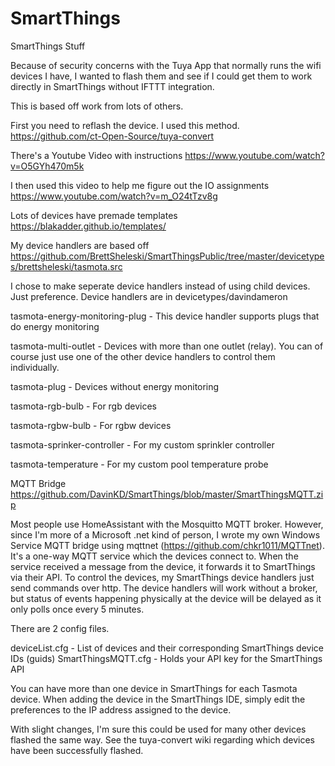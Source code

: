 # SmartThings
SmartThings Stuff

Because of security concerns with the Tuya App that normally runs the wifi devices I have, I wanted to flash them and see if I could get them to work directly in SmartThings without IFTTT integration.

This is based off work from lots of others.  

First you need to reflash the device.  I used this method.
https://github.com/ct-Open-Source/tuya-convert

There's a Youtube Video with instructions
https://www.youtube.com/watch?v=O5GYh470m5k

I then used this video to help me figure out the IO assignments
https://www.youtube.com/watch?v=m_O24tTzv8g

Lots of devices have premade templates
https://blakadder.github.io/templates/

My device handlers are based off
https://github.com/BrettSheleski/SmartThingsPublic/tree/master/devicetypes/brettsheleski/tasmota.src

I chose to make seperate device handlers instead of using child devices.  Just preference.  Device handlers are in devicetypes/davindameron

tasmota-energy-monitoring-plug - This device handler supports plugs that do energy monitoring

tasmota-multi-outlet - Devices with more than one outlet (relay).  You can of course just use one of the other device handlers to control them individually.

tasmota-plug - Devices without energy monitoring

tasmota-rgb-bulb - For rgb devices

tasmota-rgbw-bulb - For rgbw devices

tasmota-sprinker-controller - For my custom sprinkler controller

tasmota-temperature - For my custom pool temperature probe


MQTT Bridge
https://github.com/DavinKD/SmartThings/blob/master/SmartThingsMQTT.zip


Most people use HomeAssistant with the Mosquitto MQTT broker.  However, since I'm more of a Microsoft .net kind of person, I wrote my own Windows Service MQTT bridge using mqttnet (https://github.com/chkr1011/MQTTnet).  It's a one-way MQTT service which the devices connect to.  When the service received a message from the device, it forwards it to SmartThings via their API.  To control the devices, my SmartThings device handlers just send commands over http.  The device handlers will work without a broker, but status of events happening physically at the device will be delayed as it only polls once every 5 minutes.

There are 2 config files.

deviceList.cfg - List of devices and their corresponding SmartThings device IDs (guids)
SmartThingsMQTT.cfg - Holds your API key for the SmartThings API

You can have more than one device in SmartThings for each Tasmota device.  When adding the device in the SmartThings IDE, simply edit the preferences to the IP address assigned to the device.

With slight changes, I'm sure this could be used for many other devices flashed the same way.  See the tuya-convert wiki regarding which devices have been successfully flashed.


